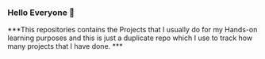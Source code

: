 ### Hello Everyone  👋 
***This repositories contains the Projects that I usually do for my Hands-on learning purposes and this is just a duplicate repo which I use to track how many projects that I have done.  ***


<!--
**SaiKrishna-18/SaiKrishna-18** is a ✨ _special_ ✨ repository because its `README.md` (this file) appears on your GitHub profile.

Here are some ideas to get you started:

- 🔭 I’m currently working on ...
- 🌱 I’m currently learning ...
- 👯 I’m looking to collaborate on ...
- 🤔 I’m looking for help with ...
- 💬 Ask me about ...
- 📫 How to reach me: ...
- 😄 Pronouns: ...
- ⚡ Fun fact: ...
-->
